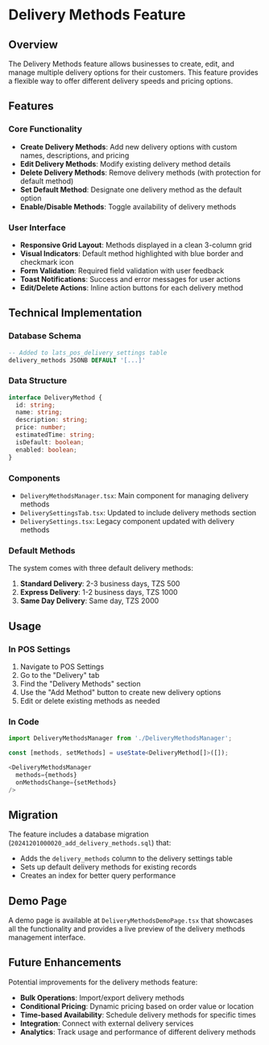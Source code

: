 # Delivery Methods Feature

## Overview

The Delivery Methods feature allows businesses to create, edit, and manage multiple delivery options for their customers. This feature provides a flexible way to offer different delivery speeds and pricing options.

## Features

### Core Functionality
- **Create Delivery Methods**: Add new delivery options with custom names, descriptions, and pricing
- **Edit Delivery Methods**: Modify existing delivery method details
- **Delete Delivery Methods**: Remove delivery methods (with protection for default method)
- **Set Default Method**: Designate one delivery method as the default option
- **Enable/Disable Methods**: Toggle availability of delivery methods

### User Interface
- **Responsive Grid Layout**: Methods displayed in a clean 3-column grid
- **Visual Indicators**: Default method highlighted with blue border and checkmark icon
- **Form Validation**: Required field validation with user feedback
- **Toast Notifications**: Success and error messages for user actions
- **Edit/Delete Actions**: Inline action buttons for each delivery method

## Technical Implementation

### Database Schema
```sql
-- Added to lats_pos_delivery_settings table
delivery_methods JSONB DEFAULT '[...]'
```

### Data Structure
```typescript
interface DeliveryMethod {
  id: string;
  name: string;
  description: string;
  price: number;
  estimatedTime: string;
  isDefault: boolean;
  enabled: boolean;
}
```

### Components
- `DeliveryMethodsManager.tsx`: Main component for managing delivery methods
- `DeliverySettingsTab.tsx`: Updated to include delivery methods section
- `DeliverySettings.tsx`: Legacy component updated with delivery methods

### Default Methods
The system comes with three default delivery methods:
1. **Standard Delivery**: 2-3 business days, TZS 500
2. **Express Delivery**: 1-2 business days, TZS 1000
3. **Same Day Delivery**: Same day, TZS 2000

## Usage

### In POS Settings
1. Navigate to POS Settings
2. Go to the "Delivery" tab
3. Find the "Delivery Methods" section
4. Use the "Add Method" button to create new delivery options
5. Edit or delete existing methods as needed

### In Code
```typescript
import DeliveryMethodsManager from './DeliveryMethodsManager';

const [methods, setMethods] = useState<DeliveryMethod[]>([]);

<DeliveryMethodsManager
  methods={methods}
  onMethodsChange={setMethods}
/>
```

## Migration

The feature includes a database migration (`20241201000020_add_delivery_methods.sql`) that:
- Adds the `delivery_methods` column to the delivery settings table
- Sets up default delivery methods for existing records
- Creates an index for better query performance

## Demo Page

A demo page is available at `DeliveryMethodsDemoPage.tsx` that showcases all the functionality and provides a live preview of the delivery methods management interface.

## Future Enhancements

Potential improvements for the delivery methods feature:
- **Bulk Operations**: Import/export delivery methods
- **Conditional Pricing**: Dynamic pricing based on order value or location
- **Time-based Availability**: Schedule delivery methods for specific times
- **Integration**: Connect with external delivery services
- **Analytics**: Track usage and performance of different delivery methods
